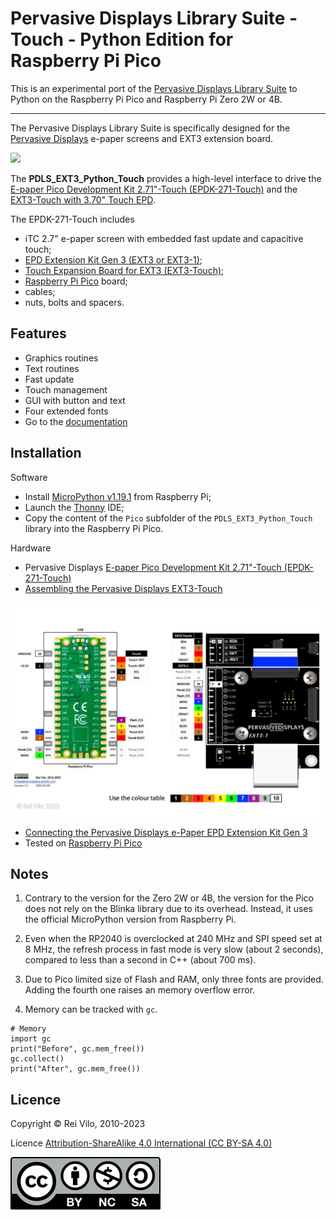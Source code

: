 # Pervasive Displays Library Suite - Touch - Python Edition for Raspberry Pi Pico 

This is an experimental port of the [Pervasive Displays Library Suite](https://github.com/rei-vilo/PDLS_EXT3_Basic_Touch) to Python on the Raspberry Pi Pico and Raspberry Pi Zero 2W or 4B.

---

The Pervasive Displays Library Suite is specifically designed for the [Pervasive Displays](https://www.pervasivedisplays.com) e-paper screens and EXT3 extension board.

![](https://pdls.pervasivedisplays.com/userguide/img/Logo_PDI_text_320.png)

The **PDLS\_EXT3\_Python\_Touch** provides a high-level interface to drive the [E-paper Pico Development Kit 2.71"-Touch (EPDK-271-Touch)](https://www.pervasivedisplays.com/product/touch-expansion-board-ext3-touch/#tab-3) and the [EXT3-Touch with 3.70" Touch EPD](https://www.pervasivedisplays.com/product/touch-expansion-board-ext3-touch/#tab-2).

The EPDK-271-Touch includes

+ iTC 2.7" e-paper screen with embedded fast update and capacitive touch;
+ [EPD Extension Kit Gen 3 (EXT3 or EXT3-1)](https://www.pervasivedisplays.com/product/epd-extension-kit-gen-3-EXT3/);
+ [Touch Expansion Board for EXT3 (EXT3-Touch)](https://www.pervasivedisplays.com/product/touch-expansion-board-ext3-touch/); 
+ [Raspberry Pi Pico](https://www.raspberrypi.com/products/raspberry-pi-pico/) board;
+ cables; 
+ nuts, bolts and spacers.

## Features

+ Graphics routines
+ Text routines
+ Fast update
+ Touch management
+ GUI with button and text
+ Four extended fonts
+ Go to the [documentation](https://rei-vilo.github.io/PDLS_EXT3_Basic_Documentation/index.html) 

## Installation

Software

+ Install [MicroPython v1.19.1](https://www.raspberrypi.com/documentation/microcontrollers/micropython.html) from Raspberry Pi;
+ Launch the [Thonny](https://thonny.org) IDE;
+ Copy the content of the `Pico` subfolder of the `PDLS_EXT3_Python_Touch` library into the Raspberry Pi Pico.

Hardware

+ Pervasive Displays [E-paper Pico Development Kit 2.71"-Touch (EPDK-271-Touch)](https://www.pervasivedisplays.com/product/touch-expansion-board-ext3-touch/#tab-3)
+ [Assembling the Pervasive Displays EXT3-Touch](https://embeddedcomputing.weebly.com/assembling-the-pervasive-displays-ext3-touch.html)

![](./EPDK-271-Touch.jpg)

+ [Connecting the Pervasive Displays e-Paper EPD Extension Kit Gen 3](https://embeddedcomputing.weebly.com/connecting-the-e-paper-epd-extension-kit-gen-3.html)
+ Tested on [Raspberry Pi Pico](https://www.raspberrypi.com/products/raspberry-pi-pico/)

## Notes

1. Contrary to the version for the Zero 2W or 4B, the version for the Pico does not rely on the Blinka library due to its overhead. Instead, it uses the official MicroPython version from Raspberry Pi. 

1. Even when the RP2040 is overclocked at 240 MHz and SPI speed set at 8 MHz, the refresh process in fast mode is very slow (about 2 seconds), compared to less than a second in C++ (about 700 ms).

1.  Due to Pico limited size of Flash and RAM, only three fonts are provided. Adding the fourth one raises an memory overflow error.

1.  Memory can be tracked with `gc`.

```
# Memory
import gc
print("Before", gc.mem_free())
gc.collect()
print("After", gc.mem_free())
```

## Licence

Copyright &copy; Rei Vilo, 2010-2023

Licence [Attribution-ShareAlike 4.0 International (CC BY-SA 4.0)](./LICENCE.md)

![](./by-nc-sa.svg)

